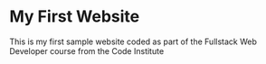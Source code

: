 # My First Website

This is my first sample website coded as part of the Fullstack Web Developer course from the Code Institute
